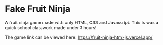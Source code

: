 # Fake Fruit Ninja
A fruit ninja game made with only HTML, CSS and Javascript. This is was a quick school classwork made under 3 hours!

The game link can be viewed here: https://fruit-ninja-html-js.vercel.app/

